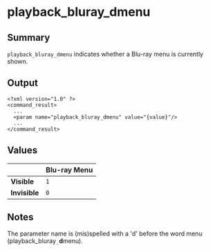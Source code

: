 # playback\_bluray\_dmenu #
## Summary ##

`playback_bluray_dmenu` indicates whether a Blu-ray menu is currently shown.

## Output ##

```
<?xml version="1.0" ?>
<command_result>
  ...
  <param name="playback_bluray_dmenu" value="{value}"/>
  ...
</command_result>
```

## Values ##

|             | **Blu-ray Menu** |
|:------------|:-----------------|
| **Visible**   | `1`              |
| **Invisible** | `0`              |

## Notes ##

The parameter name is (mis)spelled with a 'd' before the word menu (playback\_bluray`_`**d**menu).